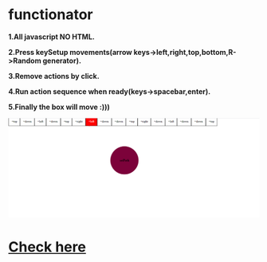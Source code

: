 # functionator
 
  <b> 1.All javascript NO HTML.</b>
 
  <b> 2.Press keySetup movements(arrow keys->left,right,top,bottom,R->Random generator).</b>
 
  <b> 3.Remove actions by click.</b>
 
  <b> 4.Run action sequence when ready(keys->spacebar,enter).</b>
 
  <b> 5.Finally the box will move :)))</b>



   ![](img/demo.png)
  
# <a href="https://manoharys.github.io/functionator/">Check here</a>
